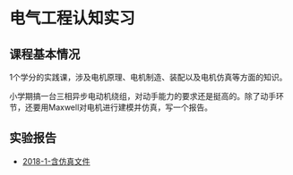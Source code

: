# 电气工程认知实习

## 课程基本情况

1个学分的实践课，涉及电机原理、电机制造、装配以及电机仿真等方面的知识。

小学期搞一台三相异步电动机绕组，对动手能力的要求还是挺高的。除了动手环节，还要用Maxwell对电机进行建模并仿真，写一个报告。


## 实验报告

- [2018-1-含仿真文件](./2018-1.zip)



